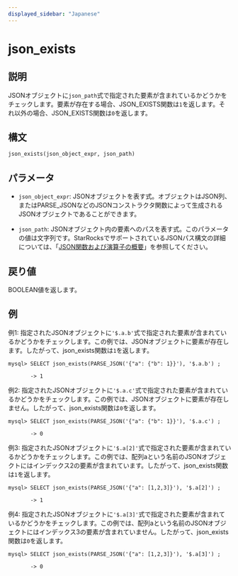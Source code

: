 ```yaml
---
displayed_sidebar: "Japanese"
---
```


# json_exists

## 説明

JSONオブジェクトに`json_path`式で指定された要素が含まれているかどうかをチェックします。要素が存在する場合、JSON_EXISTS関数は`1`を返します。それ以外の場合、JSON_EXISTS関数は`0`を返します。

## 構文

```Haskell
json_exists(json_object_expr, json_path)
```

## パラメータ

- `json_object_expr`: JSONオブジェクトを表す式。オブジェクトはJSON列、またはPARSE_JSONなどのJSONコンストラクタ関数によって生成されるJSONオブジェクトであることができます。

- `json_path`: JSONオブジェクト内の要素へのパスを表す式。このパラメータの値は文字列です。StarRocksでサポートされているJSONパス構文の詳細については、「[JSON関数および演算子の概要](../overview-of-json-functions-and-operators.md)」を参照してください。

## 戻り値

BOOLEAN値を返します。

## 例

例1: 指定されたJSONオブジェクトに`'$.a.b'`式で指定された要素が含まれているかどうかをチェックします。この例では、JSONオブジェクトに要素が存在します。したがって、json_exists関数は`1`を返します。

```plaintext
mysql> SELECT json_exists(PARSE_JSON('{"a": {"b": 1}}'), '$.a.b') ;

       -> 1
```

例2: 指定されたJSONオブジェクトに`'$.a.c'`式で指定された要素が含まれているかどうかをチェックします。この例では、JSONオブジェクトに要素が存在しません。したがって、json_exists関数は`0`を返します。

```plaintext
mysql> SELECT json_exists(PARSE_JSON('{"a": {"b": 1}}'), '$.a.c') ;

       -> 0
```

例3: 指定されたJSONオブジェクトに`'$.a[2]'`式で指定された要素が含まれているかどうかをチェックします。この例では、配列aという名前のJSONオブジェクトにはインデックス2の要素が含まれています。したがって、json_exists関数は`1`を返します。

```plaintext
mysql> SELECT json_exists(PARSE_JSON('{"a": [1,2,3]}'), '$.a[2]') ;

       -> 1
```

例4: 指定されたJSONオブジェクトに`'$.a[3]'`式で指定された要素が含まれているかどうかをチェックします。この例では、配列aという名前のJSONオブジェクトにはインデックス3の要素が含まれていません。したがって、json_exists関数は`0`を返します。

```plaintext
mysql> SELECT json_exists(PARSE_JSON('{"a": [1,2,3]}'), '$.a[3]') ;

       -> 0
```